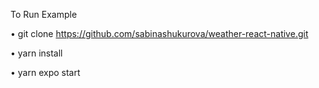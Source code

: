 To Run Example

• git clone https://github.com/sabinashukurova/weather-react-native.git

• yarn install

• yarn expo start
